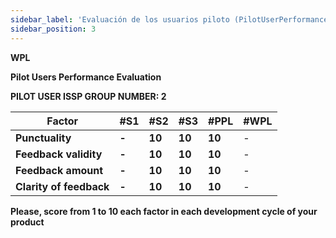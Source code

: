 ```yaml
---
sidebar_label: 'Evaluación de los usuarios piloto (PilotUserPerformanceEvaluationForm.md)'
sidebar_position: 3
---
```

**WPL**

**Pilot Users Performance Evaluation**

**PILOT USER ISSP GROUP NUMBER: 2**

| **Factor** | **#S1** | **#S2** | **#S3** | **#PPL** | **#WPL** |
| --- | --- | --- | --- | --- | --- |
| **Punctuality** | **\-** | **10** |  **10**   |  **10**    |  -   |
| **Feedback validity** | **\-** | **10** |  **10**   |  **10**    |  -   |
| **Feedback amount** | **\-** | **10** |  **10**    |   **10**   |  -   |
| **Clarity of feedback** | **\-** | **10** |   **10**   |   **10**   |  -   |

**Please, score from 1 to 10 each factor in each development cycle of your product**
